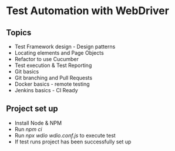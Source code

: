 # Test Automation with WebDriver 

## Topics
* Test Framework design - Design patterns
* Locating elements and Page Objects
* Refactor to use Cucumber
* Test execution & Test Reporting
* Git basics
* Git branching and Pull Requests
* Docker basics - remote testing
* Jenkins basics - CI Ready

## Project set up
* Install Node & NPM
* Run _npm ci_
* Run _npx wdio wdio.conf.js_ to execute test
* If test runs project has been successfully set up
